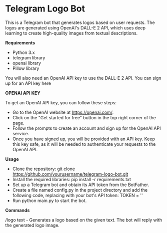 # Telegram Logo Bot

This is a Telegram bot that generates logos based on user requests. 
The logos are generated using OpenAI's DALL-E 2 API, which uses deep learning to create high-quality images from textual descriptions.

**Requirements**
- Python 3.x
- telegram library
- openai library
- Pillow library

You will also need an OpenAI API key to use the DALL-E 2 API. 
You can sign up for an API key here

**OPENAI API KEY**

To get an OpenAI API key, you can follow these steps:

- Go to the OpenAI website at https://openai.com/.
- Click on the "Get started for free" button in the top right corner of the page.
- Follow the prompts to create an account and sign up for the OpenAI API service.
- Once you have signed up, you will be provided with an API key. Keep this key safe, as it will be needed to authenticate your requests to the OpenAI API.

**Usage**

- Clone the repository: git clone https://github.com/yourusername/telegram-logo-bot.git
- Install the required libraries: pip install -r requirements.txt
- Set up a Telegram bot and obtain its API token from the BotFather.
- Create a file named config.py in the project directory and add the following code, replacing <YOUR BOT TOKEN> with your bot's API token:
TOKEN = '<YOUR BOT TOKEN>'
- Run python main.py to start the bot.

**Commands**

/logo text - Generates a logo based on the given text. The bot will reply with the generated logo image.

